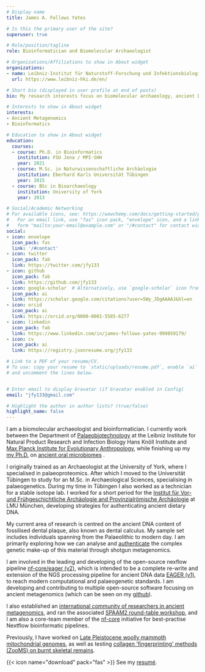 ```yaml
---
# Display name
title: James A. Fellows Yates

# Is this the primary user of the site?
superuser: true

# Role/position/tagline
role: Bioinformatician and Biomolecular Archaeologist

# Organizations/Affiliations to show in About widget
organizations:
- name: Leibniz-Institut für Naturstoff-Forschung und Infektionsbiologie Hans-Knöll-Institut
  url: https://www.leibniz-hki.de/en/

# Short bio (displayed in user profile at end of posts)
bio: My research interests focus on biomolecular archaeology, ancient DNA, metagenomics and bioinformatics

# Interests to show in About widget
interests:
- Ancient Metagenomics
- Bioinformatics

# Education to show in About widget
education:
  courses:
  - course: Ph.D. in Bioinformatics
    institution: FSU Jena / MPI-SHH
    year: 2021
  - course: M.Sc. in Naturwissenschaftliche Archäologie
    institution: Eberhard Karls Universität Tübingen
    year: 2015
  - course: BSc in Bioarchaeology
    institution: University of York
    year: 2013

# Social/Academic Networking
# For available icons, see: https://wowchemy.com/docs/getting-started/page-builder/#icons
#   For an email link, use "fas" icon pack, "envelope" icon, and a link in the
#   form "mailto:your-email@example.com" or "/#contact" for contact widget.
social:
- icon: envelope
  icon_pack: fas
  link: '/#contact'
- icon: twitter
  icon_pack: fab
  link: https://twitter.com/jfy133
- icon: github
  icon_pack: fab
  link: https://github.com/jfy133
- icon: google-scholar  # Alternatively, use `google-scholar` icon from `ai` icon pack
  icon_pack: ai
  link: https://scholar.google.com/citations?user=5Wy_JDgAAAAJ&hl=en
- icon: orcid
  icon_pack: ai
  link: https://orcid.org/0000-0001-5585-6277
- icon: linkedin
  icon_pack: fab
  link: https://www.linkedin.com/in/james-fellows-yates-999859179/
- icon: cv
  icon_pack: ai
  link: https://registry.jsonresume.org/jfy133

# Link to a PDF of your resume/CV.
# To use: copy your resume to `static/uploads/resume.pdf`, enable `ai` icons in `params.toml`, 
# and uncomment the lines below.


# Enter email to display Gravatar (if Gravatar enabled in Config)
email: "jfy133@gmail.com"

# Highlight the author in author lists? (true/false)
highlight_name: false
---
```


I am a biomolecular archaeologist and bioinformatician. I currently work between the Department of [Palaeobiotechnology](https://www.leibniz-hki.de/en/paleobiotechnology.html) at the Leibniz Institute for Natural Product Research and Infection Biology Hans Knöll Institute and [Max Planck Institute for Evolutionary Anthropology](https://www.eva.mpg.de), while finishing up my [my Ph.D.](http://www.shh.mpg.de/employees/45083/25522) on [ancient oral microbiomes](http://www.shh.mpg.de/348251/Evolution-and-Ecology-of-the-Human-Oral-Microbiome) .

I originally trained as an Archaeologist at the University of York, where I specialised in palaeoproteomics. After which I moved to the Universität Tübingen to study for an M.Sc. in Archaeological Sciences, specialising in palaeogenetics. During my time in Tübingen I also worked as a technician for a stable isotope lab. I worked for a short period for the [Institut für Vor- und Frühgeschichtliche Archäologie and Provinzialrömische Archäologie](https://www.vfp-archaeologie.uni-muenchen.de/ueber_uns/index.html) at LMU München, developing strategies for authenticating ancient dietary DNA.

My current area of research is centred on the ancient DNA content of fossilised dental plaque, also known as dental calculus. My sample set includes individuals spanning from the Palaeolithic to modern day. I am primarily exploring how we can analyse and [authenticate](http://www.jafy.eu/publication/2017-04-17-robust-framework-microbial-archaeology) the complex genetic make-up of this material through shotgun metagenomics.

I am involved in the leading and developing of the open-source nexflow pipeline [nf-core/eager (v2)](https://github.com/nf-core/eager), which is intended to be a complete re-write and extension of the NGS processing pipeline for ancient DNA data [EAGER (v1)](https://doi.org/10.1186/s13059-016-0918-z), to reach modern computational and palaeogenetic standards. I am developing and contributing to multiple open-source software focusing on ancient metagenomics (which can be seen on my [github](https://www.github.com/jfy133/)). 

I also established an [international community of researchers in ancient metagenomics](https://spaam-community.github.io), and ran the associated [SPAAM2 round-table workshop](https://spaam-community.github.io/#/spaam2/README), and I am also a core-team member of the [nf-core](https://nf-co.re) initiative for best-practise Nextflow bioinformatic pipelines.

Previously, I have worked on [Late Pleistocene woolly mammoth mitochondrial genomes](http://www.jafy.eu/publication/2017-12-18-central-european-woolly-mammoth), as well as testing [collagen 'fingerprinting' methods (ZooMS) on burnt skeletal remains](https://www.researchgate.net/publication/274006074_It_Will_Not_Be_Possible_To_Use_Zooarchaeology_By_Mass_Spectrometry_ZooMS_To_Identify_Species_In_Samples_Of_Cremated_Bone_That_Have_Been_Burnt_Higher_Than_155oC?_iepl%5BviewId%5D=hOoc4o8VsWpiJjo3eXvIspCV&_iepl%5BprofilePublicationItemVariant%5D=default&_iepl%5Bcontexts%5D%5B0%5D=prfpi&_iepl%5BtargetEntityId%5D=PB%3A274006074&_iepl%5BinteractionType%5D=publicationTitle).

{{< icon name="download" pack="fas" >}} See my <a href="https://registry.jsonresume.org/jfy133">resumé</a>.
